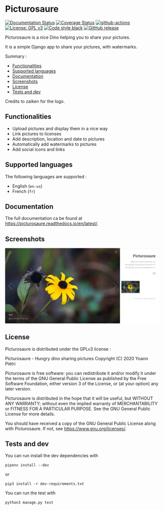# Picturosaure

[![Documentation Status](https://readthedocs.org/projects/picturosaure/badge/?version=latest)](https://picturosaure.readthedocs.io/en/latest/?badge=latest)
[![Coverage Status](https://coveralls.io/repos/github/nanoy42/picturosaure/badge.svg?branch=main)](https://coveralls.io/github/nanoy42/picturosaure?branch=main)
[![github-actions](https://github.com/nanoy42/picturosaure/workflows/Django%20CI/badge.svg)](https://github.com/nanoy42/picturosaure/workflows/Django%20CI)
[![License: GPL v3](https://img.shields.io/badge/License-GPLv3-blue.svg)](https://www.gnu.org/licenses/gpl-3.0)
[![Code style black](https://img.shields.io/badge/code%20style-black-000000.svg)]("https://github.com/psf/black)
[![GitHub release](https://img.shields.io/github/release/nanoy42/picturosaure.svg)](https://github.com/nanoy42/picturosaure/releases/)

Picturosaure is a nice Dino helping you to share your pictures.

It is a simple Django app to share your pictures, with watermarks.

Summary :

 * [Functionalities](#functionalities)
 * [Supported languages](#supported-languages)
 * [Documentation](#documentation)
 * [Screenshots](#screenshots)
 * [License](#license)
 * [Tests and dev](#tests-and-dev)

Credits to zaiken for the logo.

## Functionalities

 * Upload pictures and display them in a nice way
 * Link pictures to licenses
 * Add description, location and date to pictures
 * Automatically add watermarks to pictures
 * Add social icons and links

## Supported languages

The following languages are supported :

 * English (`en-us`)
 * French (`fr`)

## Documentation

The full documentation ca be found at https://picturosaure.readthedocs.io/en/latest/.

## Screenshots

![home](https://github.com/nanoy42/picturosaure/raw/main/res/screenshots/home.png "Home page")

## License

Picturosaure is distributed under the GPLv3 license :

Picturosaure - Hungry dino sharing pictures
Copyright (C) 2020 Yoann Piétri

Picturosaure is free software: you can redistribute it and/or modify
it under the terms of the GNU General Public License as published by
the Free Software Foundation, either version 3 of the License, or
(at your option) any later version.

Picturosaure is distributed in the hope that it will be useful,
but WITHOUT ANY WARRANTY; without even the implied warranty of
MERCHANTABILITY or FITNESS FOR A PARTICULAR PURPOSE.  See the
GNU General Public License for more details.

You should have received a copy of the GNU General Public License
along with Picturosaure. If not, see <https://www.gnu.org/licenses/>.


## Tests and dev

You can run install the dev dependencies with 

```
pipenv install --dev
```

or 

```
pip3 install -r dev-requirements.txt
```

You can run the test with 

```
python3 manage.py test
```